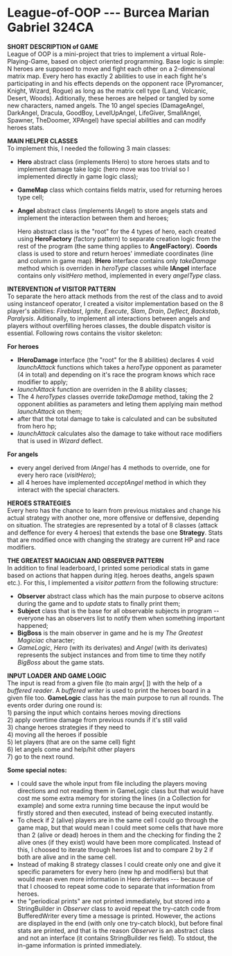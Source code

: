 # League-of-OOP --- Burcea Marian Gabriel 324CA

**SHORT DESCRIPTION of GAME**\
	League of OOP is a mini-project that tries to implement a virtual
Role-Playing-Game, based on object oriented programming.
	Base logic is simple: N heroes are supposed to move and fight each other on
a 2-dimensional matrix map. Every hero has exactly 2 abilities to use in each
fight he's participating in and his effects depends on the opponent race
(Pyromancer, Knight, Wizard, Rogue) as long as the matrix cell type (Land,
Volcanic, Desert, Woods). Aditionally, these heroes are helped or tangled by
some new characters, named angels. The 10 angel species (DamageAngel, DarkAngel,
Dracula, GoodBoy, LevelUpAngel, LifeGiver, SmallAngel, Spawner, TheDoomer,
XPAngel) have special abilities and can modify heroes stats.
	
**MAIN HELPER CLASSES**\
	To implement this, I needed the following 3 main classes:
 - __Hero__ abstract class (implements IHero) to store heroes stats and to implement
 damage take logic (hero move was too trivial so I implemented directly in game
 logic class);
 - __GameMap__ class which contains fields matrix, used for returning heroes type
 cell;
 - __Angel__ abstract class (implements IAngel) to store angels stats and implement
 the interaction between them and heroes;

 	Hero abstract class is the "root" for the 4 types of hero, each created using
__HeroFactory__ (factory pattern) to separate creation logic from the rest of the
program (the same thing applies to __AngelFactory__).
	__Coords__ class is used to store and return heroes' immediate coordinates (line
and column in game map).
	__IHero__ interface contains only *takeDamage* method which is overriden in
*heroType* classes while __IAngel__ interface contains only *visitHero* method,
implemented in every *angelType* class.

**INTERVENTION of VISITOR PATTERN**\
	To separate the hero attack methods from the rest of the class and to avoid
using instanceof operator, I created a visitor implementation based on the 8
player's abilities: *Fireblast*, *Ignite*, *Execute*, *Slam*, *Drain*, *Deflect*,
*Backstab*, *Paralysis*. Aditionally, to implement all interactions between angels
and players without overfilling heroes classes, the double dispatch visitor is
essential. Following rows contains the visitor skeleton:

__For heroes__

- __IHeroDamage__ interface (the "root" for the 8 abilities) declares 4 void
*launchAttack* functions which takes a *heroType* opponent as parameter (4 in total)
and depending on it's race the program knows which race modifier to apply;
- *launchAttack* function are overriden in the 8 ability classes;
- The 4 *heroTypes* classes override *takeDamage* method, taking the 2 opponent
abilities as parameters and leting them applying main method *launchAttack* on them;
- after that the total damage to take is calculated and can be subsituted from
hero hp;
- *launchAttack* calculates also the damage to take without race modifiers that is
used in *Wizard* deflect.

__For angels__
- every angel derived from *IAngel* has 4 methods to override, one for every hero
race (*visitHero*);
- all 4 heroes have implemented *acceptAngel* method in which they interact with
the special characters.

**HEROES STRATEGIES**\
	Every hero has the chance to learn from previous mistakes and change his actual
strategy with another one, more offensive or deffensive, depending on situation.
The strategies are represented by a total of 8 classes (attack and deffence for
every 4 heroes) that extends the base one __Strategy__. Stats that are modified
once with changing the strategy are current HP and race modifiers.

**THE GREATEST MAGICIAN AND OBSERVER PATTERN**\
	In addition to final leaderboard, I printed some periodical stats in game
based on actions that happen during it(eg. heroes deaths, angels spawn etc.).
For this, I implemented a *visitor pattern* from the following structure:
 - __Observer__ abstract class which has the main purpose to observe acitons
 during the game and to *update* stats to finally print them;
 - __Subject__ class that is the base for all observable subjects in program -- 
 everyone has an observers list to notify them when something important happened;
 - __BigBoss__ is the main observer in game and he is my *The Greatest Magiciac*
 character;
 - *GameLogic*, *Hero* (with its derivates) and *Angel* (with its derivates)
 represents the subject instances and from time to time they notify *BigBoss*
 about the game stats.

**INPUT LOADER AND GAME LOGIC**\
	The input is read from a given file (to main argv[ ]) with the help of a
*buffered reader*. A *buffered writer* is used to print the heroes board in a
given file too.
	__GameLogic__ class has the main purpose to run all rounds. The events order
during one round is:\
	1) parsing the input which contains heroes moving directions\
	2) apply overtime damage from previous rounds if it's still valid\
	3) change heroes strategies if they need to\
	4) moving all the heroes if possible\
	5) let players (that are on the same cell) fight\
	6) let angels come and help/hit other players\
	7) go to the next round.

**Some special notes:**
 - I could save the whole input from file including the players moving
directions and not reading them in GameLogic class but that would have cost me
some extra memory for storing the lines (in a Collection for example) and some
extra running time because the input would be firstly stored and then executed,
instead of being executed instantly.
 - To check if 2 (alive) players are in the same cell I could go through the
game map, but that would mean I could meet some cells that have more than 2
(alive or dead) heroes in them and the checking for finding the 2 alive ones
(if they exist) would have been more complicated. Instead of this, I choosed to
iterate through heroes list and to compare 2 by 2 if both are alive and in the
same cell.
 - Instead of making 8 strategy classes I could create only one and give it
specific parameters for every hero (new hp and modifiers) but that would mean
even more information in Hero derivates --- because of that I choosed to repeat
some code to separate that information from heroes.
 - the "periodical prints" are not printed immediately, but stored into a
StringBuilder in *Observer* class to avoid repeat the try-catch code from
BufferedWriter every time a message is printed. However, the actions are
displayed in the end (with only one try-catch block), but before final stats
are printed, and that is the reason *Observer* is an abstract class and not an
interface (it contains StringBuilder res field). To stdout, the in-game information
is printed immediately.
